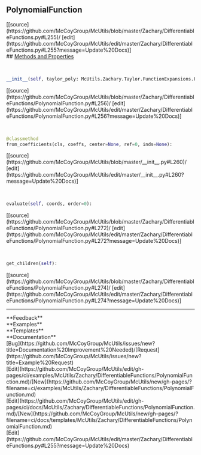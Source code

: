 ## <a id="McUtils.Zachary.DifferentiableFunctions.PolynomialFunction">PolynomialFunction</a> 

<div class="docs-source-link" markdown="1">
[[source](https://github.com/McCoyGroup/McUtils/blob/master/Zachary/DifferentiableFunctions.py#L255)/
[edit](https://github.com/McCoyGroup/McUtils/edit/master/Zachary/DifferentiableFunctions.py#L255?message=Update%20Docs)]
</div>









<div class="collapsible-section">
 <div class="collapsible-section collapsible-section-header" markdown="1">
## <a class="collapse-link" data-toggle="collapse" href="#methods" markdown="1"> Methods and Properties</a> <a class="float-right" data-toggle="collapse" href="#methods"><i class="fa fa-chevron-down"></i></a>
 </div>
 <div class="collapsible-section collapsible-section-body collapse show" id="methods" markdown="1">
 
<a id="McUtils.Zachary.DifferentiableFunctions.PolynomialFunction.__init__" class="docs-object-method">&nbsp;</a> 
```python
__init__(self, taylor_poly: McUtils.Zachary.Taylor.FunctionExpansions.FunctionExpansion, inds=None): 
```
<div class="docs-source-link" markdown="1">
[[source](https://github.com/McCoyGroup/McUtils/blob/master/Zachary/DifferentiableFunctions/PolynomialFunction.py#L256)/
[edit](https://github.com/McCoyGroup/McUtils/edit/master/Zachary/DifferentiableFunctions/PolynomialFunction.py#L256?message=Update%20Docs)]
</div>


<a id="McUtils.Zachary.DifferentiableFunctions.PolynomialFunction.from_coefficients" class="docs-object-method">&nbsp;</a> 
```python
@classmethod
from_coefficients(cls, coeffs, center=None, ref=0, inds=None): 
```
<div class="docs-source-link" markdown="1">
[[source](https://github.com/McCoyGroup/McUtils/blob/master/__init__.py#L260)/
[edit](https://github.com/McCoyGroup/McUtils/edit/master/__init__.py#L260?message=Update%20Docs)]
</div>


<a id="McUtils.Zachary.DifferentiableFunctions.PolynomialFunction.evaluate" class="docs-object-method">&nbsp;</a> 
```python
evaluate(self, coords, order=0): 
```
<div class="docs-source-link" markdown="1">
[[source](https://github.com/McCoyGroup/McUtils/blob/master/Zachary/DifferentiableFunctions/PolynomialFunction.py#L272)/
[edit](https://github.com/McCoyGroup/McUtils/edit/master/Zachary/DifferentiableFunctions/PolynomialFunction.py#L272?message=Update%20Docs)]
</div>


<a id="McUtils.Zachary.DifferentiableFunctions.PolynomialFunction.get_children" class="docs-object-method">&nbsp;</a> 
```python
get_children(self): 
```
<div class="docs-source-link" markdown="1">
[[source](https://github.com/McCoyGroup/McUtils/blob/master/Zachary/DifferentiableFunctions/PolynomialFunction.py#L274)/
[edit](https://github.com/McCoyGroup/McUtils/edit/master/Zachary/DifferentiableFunctions/PolynomialFunction.py#L274?message=Update%20Docs)]
</div>
 </div>
</div>












---


<div markdown="1" class="text-secondary">
<div class="container">
  <div class="row">
   <div class="col" markdown="1">
**Feedback**   
</div>
   <div class="col" markdown="1">
**Examples**   
</div>
   <div class="col" markdown="1">
**Templates**   
</div>
   <div class="col" markdown="1">
**Documentation**   
</div>
   <div class="col" markdown="1">
   
</div>
   <div class="col" markdown="1">
   
</div>
   <div class="col" markdown="1">
   
</div>
</div>
  <div class="row">
   <div class="col" markdown="1">
[Bug](https://github.com/McCoyGroup/McUtils/issues/new?title=Documentation%20Improvement%20Needed)/[Request](https://github.com/McCoyGroup/McUtils/issues/new?title=Example%20Request)   
</div>
   <div class="col" markdown="1">
[Edit](https://github.com/McCoyGroup/McUtils/edit/gh-pages/ci/examples/McUtils/Zachary/DifferentiableFunctions/PolynomialFunction.md)/[New](https://github.com/McCoyGroup/McUtils/new/gh-pages/?filename=ci/examples/McUtils/Zachary/DifferentiableFunctions/PolynomialFunction.md)   
</div>
   <div class="col" markdown="1">
[Edit](https://github.com/McCoyGroup/McUtils/edit/gh-pages/ci/docs/McUtils/Zachary/DifferentiableFunctions/PolynomialFunction.md)/[New](https://github.com/McCoyGroup/McUtils/new/gh-pages/?filename=ci/docs/templates/McUtils/Zachary/DifferentiableFunctions/PolynomialFunction.md)   
</div>
   <div class="col" markdown="1">
[Edit](https://github.com/McCoyGroup/McUtils/edit/master/Zachary/DifferentiableFunctions.py#L255?message=Update%20Docs)   
</div>
   <div class="col" markdown="1">
   
</div>
   <div class="col" markdown="1">
   
</div>
   <div class="col" markdown="1">
   
</div>
</div>
</div>
</div>